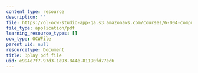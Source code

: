 ```yaml
---
content_type: resource
description: ''
file: https://ol-ocw-studio-app-qa.s3.amazonaws.com/courses/6-004-computation-structures-spring-2017/e994e7f797d31a93844e81190fd77ed6_q38KAGAKORk.pdf
file_type: application/pdf
learning_resource_types: []
ocw_type: OCWFile
parent_uid: null
resourcetype: Document
title: 3play pdf file
uid: e994e7f7-97d3-1a93-844e-81190fd77ed6
---
```

